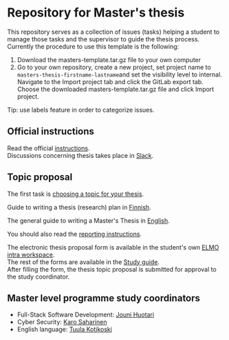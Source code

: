 # Repository for Master's thesis

This repository serves as a collection of issues (tasks) helping a student to manage those tasks and the supervisor to guide the thesis process. 
Currently the procedure to use this template is the following:
1. Download the masters-template.tar.gz file to your own computer
2. Go to your own repository, create a new project, set project name to ```masters-thesis-firstname-lastname```and set the visibility level to internal. Navigate to the Import project tab and click the GitLab export tab. Choose the downloaded masters-template.tar.gz file and click Import project.

Tip: use labels feature in order to categorize issues.

## Official instructions

Read the official [instructions](https://studyguide.jamk.fi/en/Study-Guide-Masters-Degrees/Studying-at-jamk/masters-thesis/).  
Discussions concerning thesis takes place in [Slack](https://jamk-it.slack.com/messages/C3UUDMZAL/).  

## Topic proposal

The first task is [choosing a topic for your thesis](https://intra.jamk.fi/opiskelijat/student/thesis/Pages/master_choosing_topic.aspx).  

Guide to writing a thesis (research) plan in [Finnish](https://opinto-oppaat.jamk.fi/globalassets/opinto-opas-amk/opiskelu/opinnaytetyo/opinnaytetyon-aloittaminen/ohje-opinnaytetyon-suunnitelman-tekoon.pdf).  

The general guide to writing a Master's Thesis in [English](https://studyguide.jamk.fi/en/Study-Guide-Masters-Degrees/Studying-at-jamk/masters-thesis/).  
  
You should also read the [reporting instructions](http://oppimateriaalit.jamk.fi/projectreportinginstructions/).  

The electronic thesis proposal form is available in the student's own [ELMO intra workspace](https://studyguide.jamk.fi/en/Study-Guide-Masters-Degrees/Studying-at-jamk/masters-thesis/instructions-and-forms/).  
The rest of the forms are available in the [Study guide](https://studyguide.jamk.fi/en/Study-Guide-Masters-Degrees/Studying-at-jamk/masters-thesis/instructions-and-forms/).  
After filling the form, the thesis topic proposal is submitted for approval to the study coordinator.

## Master level programme study coordinators

- Full-Stack Software Development: [Jouni Huotari](https://fi.linkedin.com/in/jounihuotari)
- Cyber Security: [Karo Saharinen](https://www.linkedin.com/in/karo-saharinen/)
- English language: [Tuula Kotikoski](https://www.linkedin.com/in/tuula-harriet-kotikoski-9190785a/) 
